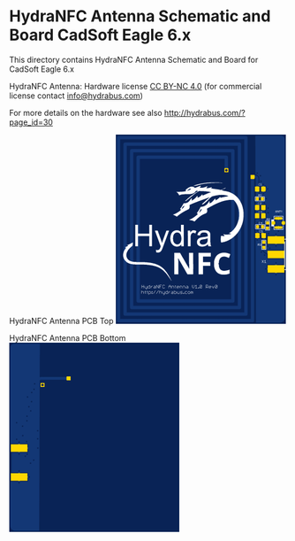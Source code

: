 HydraNFC Antenna Schematic and Board CadSoft Eagle 6.x
========

This directory contains HydraNFC Antenna Schematic and Board for CadSoft Eagle 6.x

HydraNFC Antenna: Hardware license [CC BY-NC 4.0](https://creativecommons.org/licenses/by-nc/4.0/) (for commercial license contact info@hydrabus.com)

For more details on the hardware see also http://hydrabus.com/?page_id=30

HydraNFC Antenna PCB Top
![HydraNFC Antenna PCB Top](HydraNFC_Antenna_v1.0_board_top.png)

HydraNFC Antenna PCB Bottom
![HydraNFC Antenna PCB Bottom](HydraNFC_Antenna_v1.0_board_bottom.png)
